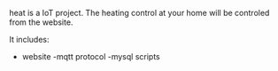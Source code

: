 heat is a IoT project. The heating control at your home will be controled from the website. 

It includes: 

- website
-mqtt protocol 
-mysql scripts
